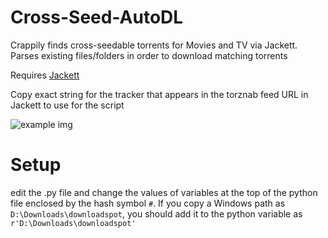 # Cross-Seed-AutoDL
Crappily finds cross-seedable torrents for Movies and TV via Jackett. Parses existing files/folders in order to download matching torrents

Requires [Jackett](https://github.com/Jackett/Jackett)

Copy exact string for the tracker that appears in the torznab feed URL in Jackett to use for the script

![example img](https://i.ibb.co/8YdNh5v/image.png)


# Setup

edit the .py file and change the values of variables at the top of the python file enclosed by the hash symbol `#`. If you copy a Windows path as `D:\Downloads\downloadspot`, you should add it to the python variable as `r'D:\Downloads\downloadspot'`
